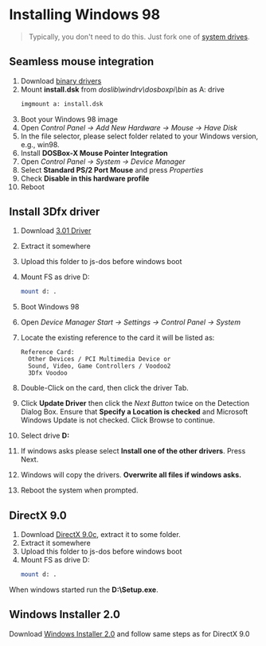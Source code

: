 # Installing Windows 98

> Typically, you don't need to do this. Just fork one of [system drives](System-images.md). 

## Seamless mouse integration

1. Download [binary drivers](https://github.com/joncampbell123/doslib/releases)
2. Mount **install.dsk** from *doslib\windrv\dosboxpi\bin* as A: drive
    ```Bash
    imgmount a: install.dsk
    ```
3. Boot your Windows 98 image
4. Open _Control Panel -> Add New Hardware -> Mouse -> Have Disk_
5. In the file selector, please select folder related to your Windows version, e.g., win98.
6. Install **DOSBox-X Mouse Pointer Integration**
7. Open _Control Panel -> System -> Device Manager_
8. Select **Standard PS/2 Port Mouse** and press _Properties_
9. Check **Disable in this hardware profile**
10. Reboot

## Install 3Dfx driver

1. Download [3.01 Driver](https://cdn.dos.zone/custom/tools/win98/3dfx_3.01.00.zip)
2. Extract it somewhere
3. Upload this folder to js-dos before windows boot
4. Mount FS as drive D:
   ```Bash
   mount d: .
   ```
5. Boot Windows 98
6. Open _Device Manager Start -> Settings -> Control Panel -> System_
7. Locate the existing reference to the card it will be listed as:

       Reference Card: 
         Other Devices / PCI Multimedia Device or
         Sound, Video, Game Controllers / Voodoo2
         3Dfx Voodoo

8. Double-Click on the card, then click the driver Tab. 
9. Click **Update Driver** then click the _Next Button_ twice on the Detection Dialog Box. Ensure that
 **Specify a Location is checked** and Microsoft Windows Update is not checked. Click Browse to continue.
10. Select drive **D:**
11. If windows asks please select **Install one of the other drivers**. Press Next.
12. Windows will copy the drivers. **Overwrite all files if windows asks.**
13. Reboot the system when prompted.

## DirectX 9.0

1. Download [DirectX 9.0c](https://cdn.dos.zone/custom/tools/win98/dx9.zip), extract it to some folder.
2. Extract it somewhere
3. Upload this folder to js-dos before windows boot
4. Mount FS as drive D:
   ```Bash
   mount d: .
   ```

When windows started run the **D:\Setup.exe**.

## Windows Installer 2.0

Download [Windows Installer 2.0](https://cdn.dos.zone/custom/tools/win98/inst2.exe) and follow same steps as for DirectX 9.0
